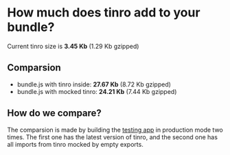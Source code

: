 # How much does tinro add to your bundle?

Current tinro size is **3.45 Kb** (1.29 Kb gzipped) 

## Comparsion

* bundle.js with tinro inside: **27.67 Kb** (8.72 Kb gzipped)
* bundle.js with mocked tinro: **24.21 Kb** (7.44 Kb gzipped)

## How do we compare?

The comparsion is made by building the [testing app](https://github.com/AlexxNB/tinro/tree/master/tests) in production mode two times. The first one has the latest version of tinro, and the second one has all imports from tinro mocked by empty exports.
    